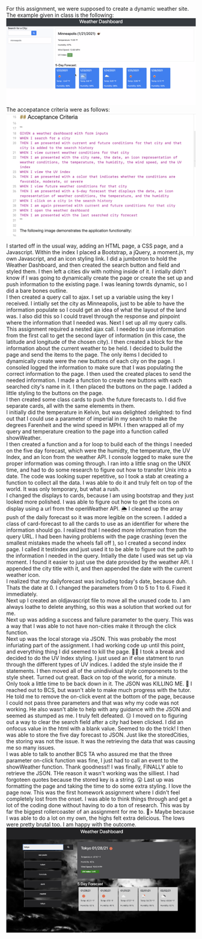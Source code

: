 For this assignment, we were supposed to create a dynamic weather site.   The example given in class is the following: ![Weather Site](assets/Weather_goal_6.png)  
The accepatance criteria were as follows: ![Criteria](assets/Weather_criteria_6.png)

I started off in the usual way, adding an HTML page, a CSS page, and a Javascript.   Within the index I placed a Bootstrap, a jQuery, a moment.js, my own Javascript, and an icon styling link.  I did a jumbotron to hold the Weather Dashboard, and then created the search button and field and styled them.  I then left a cities div with nothing inside of it.  I intially didn't know if I was going to dynamically create the page or create the set up and push information to the existing page.  I was leaning towrds dynamic, so I did a bare bones outline.  
I then created a query call to ajax.   I set up a variable using the key I received.   I intially set the city as Minneapolis, just to be able to have the information populate so I could get an idea of what the layout of the land was.  I also did this so I could travel through the response and pinpoint where the information that I needed was. 
Next I set up all my query calls.  This assignment required a nested ajax call.  I needed to use information from the first call to get the second layer of information (in this case, the latitude and longitude of the chosen city).  I then created a block for the information about the current weather to be held.  I decided to build the page and send the items to the page.  The only items I decided to dynamically create were the new buttons of each city on the page.  I consoled logged the information to make sure that I was populating the correct information to the page.  I then used the created places to send the needed information.
I made a function to create new buttons with each searched city's name in it.  I then placed the buttons on the page.  I added a little styling to the buttons on the page.  
I then created some class cards to push the future forecasts to.   I did five separate cards, all with the same elememts in them.  
I initially did the temperature in Kelvin, but was delighted :delighted: to find out that I could use a parameter of imperial in my search to make the degrees Farenheit and the wind speed in MPH.  I then wrapped all of my query and temperature creation to the page into a function called showWeather.  
I then created a function and a for loop to build each of the things I needed on the five day forecast, which were the humidty, the temperature, the UV Index, and an Icon from the weather API.  I console logged to make sure the proper information was coming through.  I ran into a little snag on the UNIX time, and had to do some research to figure out how to transfer Unix into a date. 
The code was looking super repetitive, so I took a stab at creating a function to collect all the data.  I was able to do it and truly felt on top of the world.  It was only temporary, but what a rush.    
I changed the displays to cards, because I am using bootstrap and they just looked more polished.  I was able to figure out how to get the icons on display using a url from the openWeather API. :sun_behind_rain_cloud: I cleaned up the array push of the daily forecast so it was more legible on the screen.  I added a class of card-forecast to all the cards to use as an identifier for where the information should go.
I realized that I needed more information from the query URL.  I had been having problems with the page crashing (even the smallest mistakes made the wheels fall off ), so I created a second index page.   I called it testindex and just used it to be able to figure out the path to the information I needed in the query.
Intially the date I used was set up via moment.  I found it easier to just use the date provided by the weather API.  I appended the city title with it, and then appended the date with the current weather icon.  
I realized that my dailyforecast was including today's date, because duh.  Thats the date at 0.  I changed the parameters from 0 to 5 to 1 to 6.  Fixed it immediately.  
Next up I created an oldjavascript file to move all the unused code to.  I am always loathe to delete anything, so this was a solution that worked out for me.  
Next up was adding a success and failure parameter to the query.   This was a way that I was able to not have non-cities make it through the click function.  
Next up was the local storage via JSON.  This was probably the most infuriating part of the assignment.  I had working code up until this point, and everything thing I did seemed to kill the page.  :woman_facepalming:
I took a break and decided to do the UV Index styling.  I just used an if else statment to run through the different types of UV indices.  I added the style inside the if statements. I then moved all of the unindividual style componenets to the style sheet. Turned out great.   Back on top of the world, for a minute.  
Only took a little time to be back down in it.  The JSON was KILLING ME. :knife:
I reached out to BCS, but wasn't able to make much progress with the tutor.  He told me to remove the on-click event at the bottom of the page, because I could not pass three parameters and that was why my code was not working.  He also wasn't able to help with any guidance with the JSON and seemed as stumped as me.   I truly felt defeated.  :expressionless:
I moved on to figuring out a way to clear the search field after a city had been clicked.  I did an onfocus value in the html with a blank value.  Seemed to do the trick!
I then was able to store the five day forecast to JSON.  Just like the storedCities, the storing was not the issue.  It was the retrieving the data that was causing me so many issues.  
I was able to talk to another BCS TA who assured me that the three parameter on-click function was fine, I just had to call an event to the showWeather function.  Thank goodness!!
I was finally, FINALLY able to retrieve the JSON.   THe reason it wasn't working was the silliest.  I had forgoteen quotes because the stored key is a string.  	:astonished:
Last up was formatting the page and taking the time to do some extra styling.  I love the page now.
This was the first homework assignment where I didn't feel completely lost from the onset.  I was able to think things through and get a lot of the coding done without having to do a ton of research. 
This was by far the biggest rollercoaster of an assignment for me to.  :roller_coaster:>  Maybe because I was able to do a lot on my own, the highs felt extra delicious.  The lows were pretty brutal too.  I am happy with the outcome. ![MyPage](assets/MyWeather.png)

